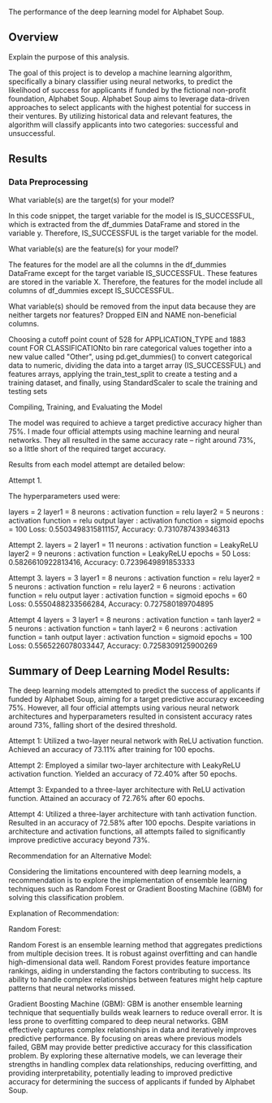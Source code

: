 The performance of the deep learning model for Alphabet Soup.

## Overview 

Explain the purpose of this analysis.

The goal of this project is to develop a machine learning algorithm, specifically a binary classifier using neural networks, to predict the likelihood of success for applicants if funded by the fictional non-profit foundation, Alphabet Soup. Alphabet Soup aims to leverage data-driven approaches to select applicants with the highest potential for success in their ventures. By utilizing historical data and relevant features, the algorithm will classify applicants into two categories: successful and unsuccessful.

## Results

### Data Preprocessing

What variable(s) are the target(s) for your model?

In this code snippet, the target variable for the model is IS_SUCCESSFUL, which is extracted from the df_dummies DataFrame and stored in the variable y. Therefore, IS_SUCCESSFUL is the target variable for the model.

What variable(s) are the feature(s) for your model?

The features for the model are all the columns in the df_dummies DataFrame except for the target variable IS_SUCCESSFUL. These features are stored in the variable X. Therefore, the features for the model include all columns of df_dummies except IS_SUCCESSFUL.


What variable(s) should be removed from the input data because they are neither targets nor features?
Dropped EIN and NAME non-beneficial columns.


Choosing a cutoff point count of  528 for APPLICATION_TYPE and 1883 count FOR CLASSIFICATIONto bin rare categorical values together into a new value called "Other",
using pd.get_dummies() to convert categorical data to numeric,
dividing the data into a target array (IS_SUCCESSFUL) and features arrays,
applying the train_test_split to create a testing and a training dataset,
and finally, using StandardScaler to scale the training and testing sets

 
Compiling, Training, and Evaluating the Model

The model was required to achieve a target predictive accuracy higher than 75%. I made four official attempts using machine learning and neural networks. They all resulted in the same accuracy rate – right around 73%, so a little short of the required target accuracy.

Results from each model attempt are detailed below:

Attempt 1.

The hyperparameters used were:

layers = 2
layer1 = 8 neurons : activation function = relu
layer2 = 5 neurons : activation function = relu
output layer : activation function = sigmoid
epochs = 100
Loss: 0.5503498315811157, Accuracy: 0.7310787439346313


Attempt 2.
layers = 2
layer1 = 11 neurons : activation function = LeakyReLU
layer2 =  9 neurons : activation function = LeakyReLU
epochs = 50
Loss: 0.5826610922813416, Accuracy: 0.7239649891853333


Attempt 3.
layers = 3
layer1 = 8 neurons : activation function = relu
layer2 = 5 neurons : activation function = relu
layer2 = 6 neurons : activation function = relu
output layer : activation function = sigmoid
epochs = 60
Loss: 0.5550488233566284, Accuracy: 0.727580189704895


Attempt 4
layers = 3
layer1 = 8 neurons : activation function = tanh
layer2 = 5 neurons : activation function = tanh
layer2 = 6 neurons : activation function = tanh
output layer : activation function = sigmoid
epochs = 100
Loss: 0.5565226078033447, Accuracy: 0.7258309125900269


## Summary of Deep Learning Model Results:

The deep learning models attempted to predict the success of applicants if funded by Alphabet Soup, aiming for a target predictive accuracy exceeding 75%. However, all four official attempts using various neural network architectures and hyperparameters resulted in consistent accuracy rates around 73%, falling short of the desired threshold.

Attempt 1:
Utilized a two-layer neural network with ReLU activation function.
Achieved an accuracy of 73.11% after training for 100 epochs.

Attempt 2:
Employed a similar two-layer architecture with LeakyReLU activation function.
Yielded an accuracy of 72.40% after 50 epochs.

Attempt 3:
Expanded to a three-layer architecture with ReLU activation function.
Attained an accuracy of 72.76% after 60 epochs.

Attempt 4:
Utilized a three-layer architecture with tanh activation function.
Resulted in an accuracy of 72.58% after 100 epochs.
Despite variations in architecture and activation functions, all attempts failed to significantly improve predictive accuracy beyond 73%.

Recommendation for an Alternative Model:

Considering the limitations encountered with deep learning models, a recommendation is to explore the implementation of ensemble learning techniques such as Random Forest or Gradient Boosting Machine (GBM) for solving this classification problem.

Explanation of Recommendation:

Random Forest:

Random Forest is an ensemble learning method that aggregates predictions from multiple decision trees.
It is robust against overfitting and can handle high-dimensional data well.
Random Forest provides feature importance rankings, aiding in understanding the factors contributing to success.
Its ability to handle complex relationships between features might help capture patterns that neural networks missed.

Gradient Boosting Machine (GBM):
GBM is another ensemble learning technique that sequentially builds weak learners to reduce overall error.
It is less prone to overfitting compared to deep neural networks.
GBM effectively captures complex relationships in data and iteratively improves predictive performance.
By focusing on areas where previous models failed, GBM may provide better predictive accuracy for this classification problem.
By exploring these alternative models, we can leverage their strengths in handling complex data relationships, reducing overfitting, and providing interpretability, potentially leading to improved predictive accuracy for determining the success of applicants if funded by Alphabet Soup.